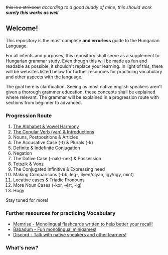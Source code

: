 
~~this is a strikeout~~
*according to a good buddy of mine, this should work*
***surely this works as well***

## Welcome!

This repository is the most complete **and errorless** guide to the Hungarian Language.

For all intents and purposes, this repository shall serve as a supplement to Hungarian grammar study. Even though
this will be made as fun and readable as possible, it shouldn't replace your learning. In light of this, there will be
websites listed below for further resources for practicing vocabulary and other aspects with the language.

The goal here is clarification. Seeing as most native english speakers aren't given a thorough grammer education, these concepts
shall be explained where relevant. The grammar will be explained in a progression route with sections from beginner to advanced.

### Progression Route

1. [The Alphabet & Vowel Harmony](/Section1.html)
2. [The Copular Verb (van) & Introductions](/Section2.md)
3. Nouns, Postpositions & Articles
4. The Accusative Case (-t) & Plurals (-k)
5. Definite & Indefinite Conjugation
6. Negation
7. The Dative Case (-nak/-nek) & Possession
8. Tetszik & Vonz
9. The Conjugated Infinitive & Expressing need
10. Making Comparisons (-bb, leg-, ilyen/olyan, így/úgy, mint)
11. Locative cases & Triadic Pronouns
12. More Noun Cases (-kor, -ért, -ig)
13. Hogy

Stay tuned for more!

### Further resources for practicing Vocabulary

* [Memrise - Monolingual flashcards written to help better your recall!](www.memrise.com/group/262696/)
* [Babadum - Fun monolingual minigames!](https://babadum.com/)
* [Discord - Talk with native speakers and other learners!](https://discord.gg/wSg45QS)

### What's new?

